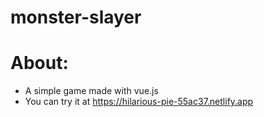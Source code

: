 # monster-slayer

# About:
- A simple game made with vue.js
- You can try it at https://hilarious-pie-55ac37.netlify.app
